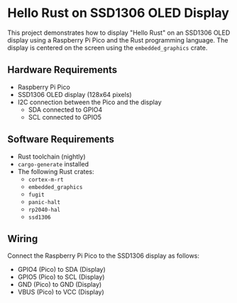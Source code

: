 # Hello Rust on SSD1306 OLED Display

This project demonstrates how to display "Hello Rust" on an SSD1306 OLED display using a Raspberry Pi Pico and the Rust programming language. The display is centered on the screen using the `embedded_graphics` crate.

## Hardware Requirements

- Raspberry Pi Pico
- SSD1306 OLED display (128x64 pixels)
- I2C connection between the Pico and the display
  - SDA connected to GPIO4
  - SCL connected to GPIO5

## Software Requirements

- Rust toolchain (nightly)
- `cargo-generate` installed
- The following Rust crates:
  - `cortex-m-rt`
  - `embedded_graphics`
  - `fugit`
  - `panic-halt`
  - `rp2040-hal`
  - `ssd1306`

## Wiring

Connect the Raspberry Pi Pico to the SSD1306 display as follows:

- GPIO4 (Pico) to SDA (Display)
- GPIO5 (Pico) to SCL (Display)
- GND (Pico) to GND (Display)
- VBUS (Pico) to VCC (Display)